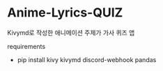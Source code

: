 # Anime-Lyrics-QUIZ

Kivymd로 작성한 애니메이션 주제가 가사 퀴즈 앱

requirements

* pip install kivy kivymd discord-webhook pandas
